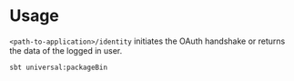 Usage
=====

`<path-to-application>/identity` initiates the OAuth handshake or returns the data of the logged in user.

```sbt universal:packageBin```
